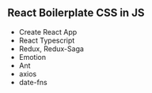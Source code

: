 ## React Boilerplate CSS in JS
- Create React App
- React Typescript
- Redux, Redux-Saga
- Emotion
- Ant
- axios
- date-fns

